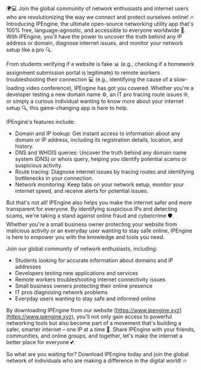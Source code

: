 🌍💻 Join the global community of network enthusiasts and internet users who are revolutionizing the way we connect and protect ourselves online! 🔥 Introducing IPEngine, the ultimate open-source networking utility app that's 100% free, language-agnostic, and accessible to everyone worldwide 📡. With IPEngine, you'll have the power to uncover the truth behind any IP address or domain, diagnose internet issues, and monitor your network setup like a pro 🔍.

From students verifying if a website is fake 📊 (e.g., checking if a homework assignment submission portal is legitimate) to remote workers troubleshooting their connection 💻 (e.g., identifying the cause of a slow-loading video conference), IPEngine has got you covered. Whether you're a developer testing a new domain name ⚙️, an IT pro tracing route issues 🌐, or simply a curious individual wanting to know more about your internet setup 🔍, this game-changing app is here to help.

IPEngine's features include:

* Domain and IP lookup: Get instant access to information about any domain or IP address, including its registration details, location, and history.
* DNS and WHOIS queries: Uncover the truth behind any domain name system (DNS) or whois query, helping you identify potential scams or suspicious activity.
* Route tracing: Diagnose internet issues by tracing routes and identifying bottlenecks in your connection.
* Network monitoring: Keep tabs on your network setup, monitor your internet speed, and receive alerts for potential issues.

But that's not all! IPEngine also helps you make the internet safer and more transparent for everyone. By identifying suspicious IPs and detecting scams, we're taking a stand against online fraud and cybercrime 🛡️. Whether you're a small business owner protecting your website from malicious activity or an everyday user wanting to stay safe online, IPEngine is here to empower you with the knowledge and tools you need.

Join our global community of network enthusiasts, including:

* Students looking for accurate information about domains and IP addresses
* Developers testing new applications and services
* Remote workers troubleshooting internet connectivity issues
* Small business owners protecting their online presence
* IT pros diagnosing network problems
* Everyday users wanting to stay safe and informed online

By downloading IPEngine from our website [https://www.ipengine.xyz](https://www.ipengine.xyz), you'll not only gain access to powerful networking tools but also become part of a movement that's building a safer, smarter internet – one IP at a time 🚀. Share IPEngine with your friends, communities, and online groups, and together, let's make the internet a better place for everyone 💕.

So what are you waiting for? Download IPEngine today and join the global network of individuals who are making a difference in the digital world! 🔥